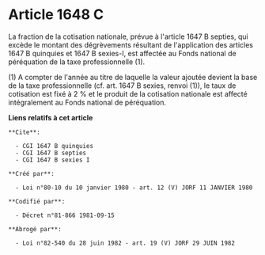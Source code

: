 # Article 1648 C

La fraction de la cotisation nationale, prévue à l'article 1647 B septies, qui excède le montant des dégrèvements résultant
de l'application des articles 1647 B quinquies et 1647 B sexies-I, est affectée au Fonds national de péréquation de la taxe
professionnelle (1).

(1) A compter de l'année au titre de laquelle la valeur ajoutée devient la base de la taxe professionnelle (cf. art. 1647 B
sexies, renvoi (1)), le taux de cotisation est fixé à 2 % et le produit de la cotisation nationale est affecté intégralement
au Fonds national de péréquation.

**Liens relatifs à cet article**

	**Cite**:

	  - CGI 1647 B quinquies
	  - CGI 1647 B septies
	  - CGI 1647 B sexies I

	**Créé par**:

	  - Loi n°80-10 du 10 janvier 1980 - art. 12 (V) JORF 11 JANVIER 1980

	**Codifié par**:

	  - Décret n°81-866 1981-09-15

	**Abrogé par**:

	  - Loi n°82-540 du 28 juin 1982 - art. 19 (V) JORF 29 JUIN 1982
